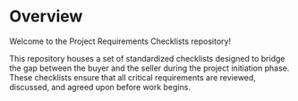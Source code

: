 # Overview

Welcome to the Project Requirements Checklists repository! 

This repository houses a set of standardized checklists designed to bridge the gap between the buyer 
and the seller during the project initiation phase. 
These checklists ensure that all critical requirements are reviewed, discussed, and agreed upon before work begins.
